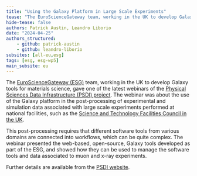 ```yaml
---
title: "Using the Galaxy Platform in Large Scale Experiments"
tease: "The EuroScienceGateway team, working in the UK to develop Galaxy tools for materials science, gave one of the latest webinars of the Physical Sciences Data Infrastructure (PSDI) project."
hide-tease: false
authors: Patrick Austin, Leandro Liborio
date: "2024-04-25"
authors_structured:
    - github: patrick-austin
    - github: leandro-liborio
subsites: [all-eu,esg]
tags: [esg, esg-wp5]
main_subsite: eu
---
```


The [EuroScienceGateway (ESG)](https://galaxyproject.org/projects/esg/) team, working in the UK to develop Galaxy tools for materials science, gave one of the latest webinars of the [Physical Sciences Data Infrastructure (PSDI) project](https://www.psdi.ac.uk). The webinar was about the use of the Galaxy platform in the post-processing of experimental and simulation data associated with large scale experiments performed at national facilities, such as the [Science and Technology Facilities Council in the UK](https://www.ukri.org/councils/stfc/).  

This post-processing requires that different software tools from various domains are connected into workflows, which can be quite complex. The webinar presented the web-based, open-source, Galaxy tools developed as part of the ESG, and showed how they can be used to manage the software tools and data associated to muon and x-ray experiments.

Further details are available from the [PSDI website](https://www.psdi.ac.uk/event/webinar-galaxy-platform/).
